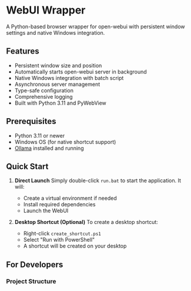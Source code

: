 # WebUI Wrapper

A Python-based browser wrapper for open-webui with persistent window settings and native Windows integration.

## Features

- Persistent window size and position
- Automatically starts open-webui server in background
- Native Windows integration with batch script
- Asynchronous server management
- Type-safe configuration
- Comprehensive logging
- Built with Python 3.11 and PyWebView

## Prerequisites

- Python 3.11 or newer
- Windows OS (for native shortcut support)
- [Ollama](https://ollama.com/) installed and running

## Quick Start

1. **Direct Launch**
   Simply double-click `run.bat` to start the application. It will:
   - Create a virtual environment if needed
   - Install required dependencies
   - Launch the WebUI

2. **Desktop Shortcut (Optional)**
   To create a desktop shortcut:
   - Right-click `create_shortcut.ps1`
   - Select "Run with PowerShell"
   - A shortcut will be created on your desktop

## For Developers

### Project Structure
